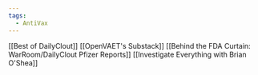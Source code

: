 ```yaml
---
tags:
  - AntiVax
---
```


[[Best of DailyClout]]
[[OpenVAET's Substack]]
[[Behind the FDA Curtain: WarRoom/DailyClout Pfizer Reports]]
[[Investigate Everything with Brian O'Shea]]
